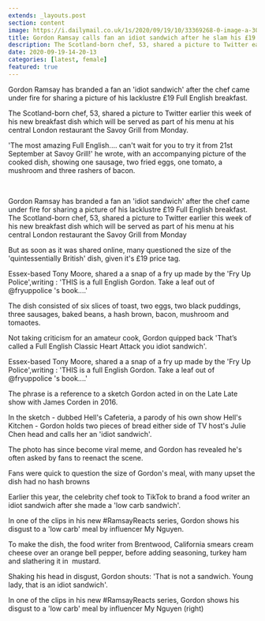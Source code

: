 ```yaml
---
extends: _layouts.post
section: content
image: https://i.dailymail.co.uk/1s/2020/09/19/10/33369268-0-image-a-30_1600508835012.jpg 
title: Gordon Ramsay calls fan an idiot sandwich after he slam his £19 full English 
description: The Scotland-born chef, 53, shared a picture to Twitter earlier this week of his new breakfast dish which will be served as part of his menu at his central London restaurant . 
date: 2020-09-19-14-20-13 
categories: [latest, female] 
featured: true 
--- 
```

Gordon Ramsay has branded a fan an 'idiot sandwich' after the chef came under fire for sharing a picture of his lacklustre £19 Full English breakfast.

The Scotland-born chef, 53, shared a picture to Twitter earlier this week of his new breakfast dish which will be served as part of his menu at his central London restaurant the Savoy Grill from Monday.

'The most amazing Full English.... can't wait for you to try it from 21st September at Savoy Grill!' he wrote, with an accompanying picture of the cooked dish, showing one sausage, two fried eggs, one tomato, a mushroom and three rashers of bacon.   

 

Gordon Ramsay has branded a fan an 'idiot sandwich' after the chef came under fire for sharing a picture of his lacklustre £19 Full English breakfast. The Scotland-born chef, 53, shared a picture to Twitter earlier this week of his new breakfast dish which will be served as part of his menu at his central London restaurant the Savoy Grill from Monday

But as soon as it was shared online, many questioned the size of the 'quintessentially British' dish, given it's £19 price tag.

Essex-based Tony Moore, shared a a snap of a fry up made by the 'Fry Up Police',writing : 'THIS is a full English Gordon. Take a leaf out of @fryuppolice 's book....'

The dish consisted of six slices of toast, two eggs, two black puddings, three sausages, baked beans, a hash brown, bacon, mushroom and tomaotes.

Not taking criticism for an amateur cook, Gordon quipped back 'That’s called a Full English Classic Heart Attack you idiot sandwich'.



Essex-based Tony Moore, shared a a snap of a fry up made by the 'Fry Up Police',writing : 'THIS is a full English Gordon. Take a leaf out of @fryuppolice 's book....'

The phrase is a reference to a sketch Gordon acted in on the Late Late show with James Corden in 2016.

In the sketch - dubbed Hell's Cafeteria, a parody of his own show Hell's Kitchen - Gordon holds two pieces of bread either side of TV host's Julie Chen head and calls her an 'idiot sandwich'.

The photo has since become viral meme, and Gordon has revealed he's often asked by fans to reenact the scene.







Fans were quick to question the size of Gordon's meal, with many upset the dish had no hash browns

Earlier this year, the celebrity chef took to TikTok to brand a food writer an idiot sandwich after she made a 'low carb sandwich'.  

In one of the clips in his new #RamsayReacts series, Gordon shows his disgust to a 'low carb' meal by influencer My Nguyen.

To make the dish, the food writer from Brentwood, California smears cream cheese over an orange bell pepper, before adding seasoning, turkey ham and slathering it in  mustard.

Shaking his head in disgust, Gordon shouts: 'That is not a sandwich. Young lady, that is an idiot sandwich'.

In one of the clips in his new #RamsayReacts series, Gordon shows his disgust to a 'low carb' meal by influencer My Nguyen (right)

